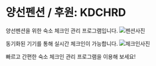 # 양선펜션 / 후원: KDCHRD

양선펜션을 위한 숙소 체크인 관리 프로그램입니다.
![펜션사진](https://user-images.githubusercontent.com/52224014/60145496-2c789500-9801-11e9-81e8-78fa2bc3903c.jpg)

동기화된 기기를 통해 실시간 체크인이 가능합니다.
![체크인사진](https://user-images.githubusercontent.com/52224014/60145585-7a8d9880-9801-11e9-9896-6f5bce716ab7.jpg)

빠르고 간편한 숙소 체크인 관리 프로그램을 이용해 보세요!
